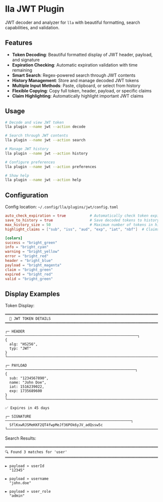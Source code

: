 # lla JWT Plugin

JWT decoder and analyzer for `lla` with beautiful formatting, search capabilities, and validation.

## Features

- **Token Decoding**: Beautiful formatted display of JWT header, payload, and signature
- **Expiration Checking**: Automatic expiration validation with time remaining
- **Smart Search**: Regex-powered search through JWT contents
- **History Management**: Store and manage decoded JWT tokens
- **Multiple Input Methods**: Paste, clipboard, or select from history
- **Flexible Copying**: Copy full token, header, payload, or specific claims
- **Claim Highlighting**: Automatically highlight important JWT claims

## Usage

```bash
# Decode and view JWT token
lla plugin --name jwt --action decode

# Search through JWT contents
lla plugin --name jwt --action search

# Manage JWT history
lla plugin --name jwt --action history

# Configure preferences
lla plugin --name jwt --action preferences

# Show help
lla plugin --name jwt --action help
```

## Configuration

Config location: `~/.config/lla/plugins/jwt/config.toml`

```toml
auto_check_expiration = true           # Automatically check token expiration
save_to_history = true                 # Save decoded tokens to history
max_history_size = 50                  # Maximum number of tokens in history
highlight_claims = ["sub", "iss", "aud", "exp", "iat", "nbf"]  # Claims to highlight

[colors]
success = "bright_green"
info = "bright_cyan"
warning = "bright_yellow"
error = "bright_red"
header = "bright_blue"
payload = "bright_magenta"
claim = "bright_green"
expired = "bright_red"
valid = "bright_green"
```

## Display Examples

Token Display:

```
═══════════════════════════════════════════════════════════════════════════════
  🔐 JWT TOKEN DETAILS
═══════════════════════════════════════════════════════════════════════════════

┌─ HEADER ─────────────────────────────────────────────────────────────┐
{
  alg: "HS256",
  typ: "JWT"
}
└──────────────────────────────────────────────────────────────────────┘

┌─ PAYLOAD ────────────────────────────────────────────────────────────┐
{
  sub: "1234567890",
  name: "John Doe",
  iat: 1516239022,
  exp: 1735689600
}
└──────────────────────────────────────────────────────────────────────┘

✅ Expires in 45 days

┌─ SIGNATURE ──────────────────────────────────────────────────────────┐
  SflKxwRJSMeKKF2QT4fwpMeJf36POk6yJV_adQssw5c
└──────────────────────────────────────────────────────────────────────┘
```

Search Results:

```
═══════════════════════════════════════════════════════════════════════════════
🔍 Found 3 matches for 'user'
═══════════════════════════════════════════════════════════════════════════════

► payload » userId
  "12345"

► payload » username
  "john.doe"

► payload » user_role
  "admin"
```
